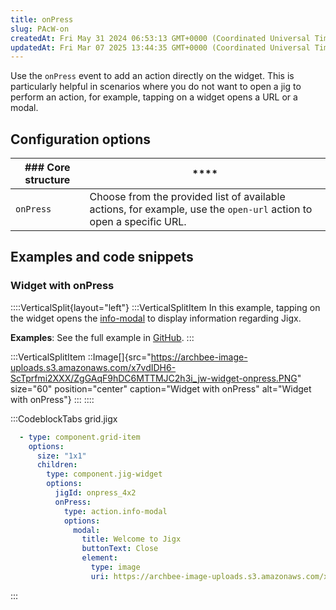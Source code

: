 ```yaml
---
title: onPress
slug: PAcW-on
createdAt: Fri May 31 2024 06:53:13 GMT+0000 (Coordinated Universal Time)
updatedAt: Fri Mar 07 2025 13:44:35 GMT+0000 (Coordinated Universal Time)
---
```


Use the `onPress` event to add an action directly on the widget. This is particularly helpful  in scenarios where you do not want to open a jig to perform an action, for example, tapping on a widget opens a URL or a modal.

## Configuration options

| ### Core structure | ****                                                                                                               |
| ------------------ | ------------------------------------------------------------------------------------------------------------------ |
| `onPress`          | Choose from the provided list of available actions, for example, use the `open-url` action to open a specific URL. |

## Examples and code snippets 

### Widget with onPress

::::VerticalSplit{layout="left"}
:::VerticalSplitItem
In this example, tapping on the widget opens the [info-modal](./../../Actions/info-modal.md) to display information regarding Jigx.

**Examples**:
See the full example in [GitHub](https://github.com/jigx-com/jigx-samples/blob/main/quickstart/jigx-samples/jigs/widgets/2x2/onpress_4x2.jigx).
:::

:::VerticalSplitItem
::Image[]{src="https://archbee-image-uploads.s3.amazonaws.com/x7vdIDH6-ScTprfmi2XXX/ZgGAqF9hDC6MTTMJC2h3i_jw-widget-onpress.PNG" size="60" position="center" caption="Widget with onPress" alt="Widget with onPress"}
:::
::::

:::CodeblockTabs
grid.jigx

```yaml
  - type: component.grid-item
    options:
      size: "1x1"
      children: 
        type: component.jig-widget
        options:
          jigId: onpress_4x2    
          onPress: 
            type: action.info-modal
            options:
              modal:
                title: Welcome to Jigx
                buttonText: Close
                element: 
                  type: image
                  uri: https://archbee-image-uploads.s3.amazonaws.com/x7vdIDH6-ScTprfmi2XXX/nuSx_84sbGbtJlBxRWI5G_landingpage-s.gif?format=webp&width=1280
```
:::

